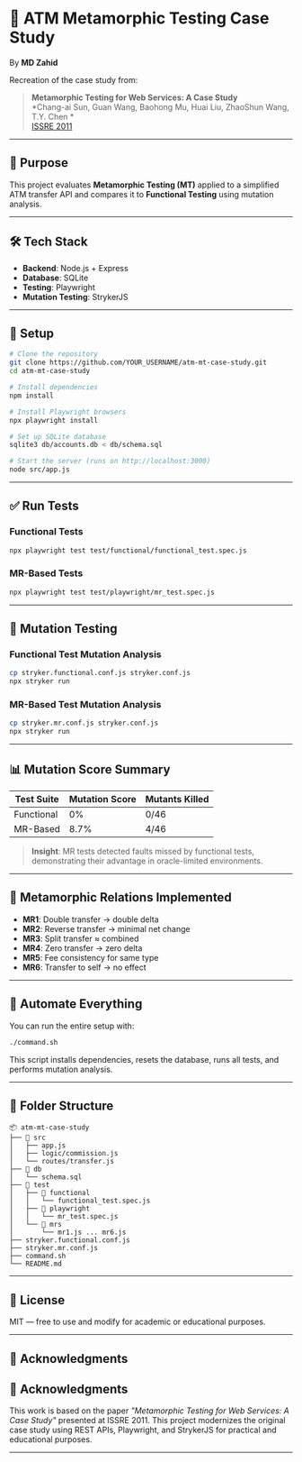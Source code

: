 # 💸 ATM Metamorphic Testing Case Study

By **MD Zahid**

Recreation of the case study from:

> **Metamorphic Testing for Web Services: A Case Study**  
> *Chang-ai Sun, Guan Wang, Baohong Mu, Huai Liu, ZhaoShun Wang, T.Y. Chen *  
> [ISSRE 2011](https://ieeexplore.ieee.org/document/6009400)

---

## 🎯 Purpose

This project evaluates **Metamorphic Testing (MT)** applied to a simplified ATM transfer API and compares it to **Functional Testing** using mutation analysis.

---

## 🛠️ Tech Stack

- **Backend**: Node.js + Express
- **Database**: SQLite
- **Testing**: Playwright
- **Mutation Testing**: StrykerJS

---

## 🚀 Setup

```bash
# Clone the repository
git clone https://github.com/YOUR_USERNAME/atm-mt-case-study.git
cd atm-mt-case-study

# Install dependencies
npm install

# Install Playwright browsers
npx playwright install

# Set up SQLite database
sqlite3 db/accounts.db < db/schema.sql

# Start the server (runs on http://localhost:3000)
node src/app.js
```

---

## ✅ Run Tests

### Functional Tests
```bash
npx playwright test test/functional/functional_test.spec.js
```

### MR-Based Tests
```bash
npx playwright test test/playwright/mr_test.spec.js
```

---

## 🧪 Mutation Testing

### Functional Test Mutation Analysis
```bash
cp stryker.functional.conf.js stryker.conf.js
npx stryker run
```

### MR-Based Test Mutation Analysis
```bash
cp stryker.mr.conf.js stryker.conf.js
npx stryker run
```

---

## 📊 Mutation Score Summary

| Test Suite      | Mutation Score | Mutants Killed |
|-----------------|----------------|----------------|
| Functional      | 0%             | 0/46           |
| MR-Based        | 8.7%           | 4/46           |

> **Insight**: MR tests detected faults missed by functional tests, demonstrating their advantage in oracle-limited environments.

---

## 🔁 Metamorphic Relations Implemented

- **MR1**: Double transfer → double delta
- **MR2**: Reverse transfer → minimal net change
- **MR3**: Split transfer ≈ combined
- **MR4**: Zero transfer → zero delta
- **MR5**: Fee consistency for same type
- **MR6**: Transfer to self → no effect

---

## 🧾 Automate Everything

You can run the entire setup with:
```bash
./command.sh
```
This script installs dependencies, resets the database, runs all tests, and performs mutation analysis.

---

## 📁 Folder Structure

```
📦 atm-mt-case-study
├── 📂 src
│   ├── app.js
│   ├── logic/commission.js
│   └── routes/transfer.js
├── 📂 db
│   └── schema.sql
├── 📂 test
│   ├── 📂 functional
│   │   └── functional_test.spec.js
│   ├── 📂 playwright
│   │   └── mr_test.spec.js
│   └── 📂 mrs
│       └── mr1.js ... mr6.js
├── stryker.functional.conf.js
├── stryker.mr.conf.js
├── command.sh
└── README.md
```

---

## 📜 License

MIT — free to use and modify for academic or educational purposes.

---

## 🙌 Acknowledgments

## 🙌 Acknowledgments

This work is based on the paper *"Metamorphic Testing for Web Services: A Case Study"* presented at ISSRE 2011. This project modernizes the original case study using REST APIs, Playwright, and StrykerJS for practical and educational purposes.


---



